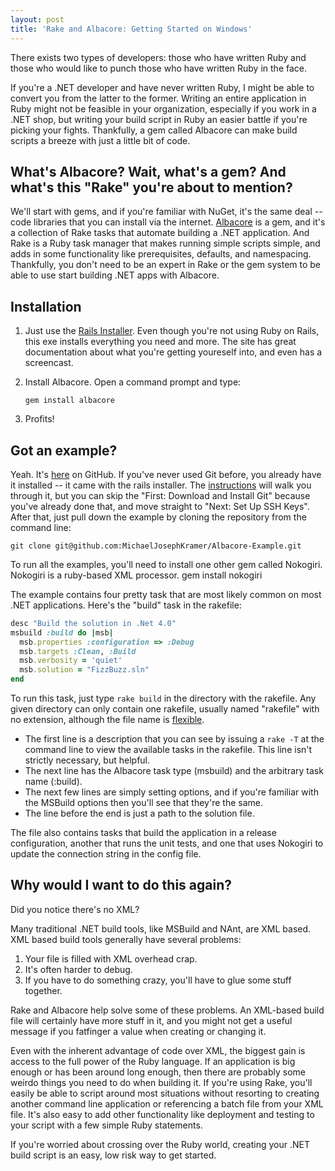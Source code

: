 ```yaml
---
layout: post
title: 'Rake and Albacore: Getting Started on Windows'
---
```


There exists two types of developers: those who have written Ruby and those who would like to punch those who have written Ruby in the face.

If you're a .NET developer and have never written Ruby, I might be able to convert you from the latter to the former. Writing an entire application in Ruby might not be feasible in your organization, especially if you work in a .NET shop, but writing your build script in Ruby an easier battle if you're picking your fights. Thankfully, a gem called Albacore can make build scripts a breeze with just a little bit of code.

## What's Albacore? Wait, what's a gem? And what's this "Rake" you're about to mention?
We'll start with gems, and if you're familiar with NuGet, it's the same deal -- code libraries that you can install via the internet. [Albacore][albacore] is a gem, and it's a collection of Rake tasks that automate building a .NET application. And Rake is a Ruby task manager that makes running simple scripts simple, and adds in some functionality like prerequisites, defaults, and namespacing. Thankfully, you don't need to be an expert in Rake or the gem system to be able to use start building .NET apps with Albacore.

## Installation
1. Just use the [Rails Installer][railsinstaller]. Even though you're not using Ruby on Rails, this exe installs everything you need and more. The site has great documentation about what you're getting youreself into, and even has a screencast.
2. Install Albacore. Open a command prompt and type:

    <code>gem install albacore</code>
3. Profits!

## Got an example?
Yeah. It's [here][example] on GitHub. If you've never used Git before, you already have it installed -- it came with the rails installer. The [instructions][gitsetup] will walk you through it, but you can skip the "First: Download and Install Git" because you've already done that, and move straight to "Next: Set Up SSH Keys". After that, just pull down the example by cloning the repository from the command line:

```git clone git@github.com:MichaelJosephKramer/Albacore-Example.git```

To run all the examples, you'll need to install one other gem called Nokogiri. Nokogiri is a ruby-based XML processor.
    gem install nokogiri

The example contains four pretty task that are most likely common on most .NET applications. Here's the "build" task in the rakefile:

~~~ruby
desc "Build the solution in .Net 4.0"
msbuild :build do |msb|
  msb.properties :configuration => :Debug
  msb.targets :Clean, :Build
  msb.verbosity = 'quiet'
  msb.solution = "FizzBuzz.sln"
end
~~~

To run this task, just type <code>rake build</code> in the directory with the rakefile. Any given directory can only contain one rakefile, usually named "rakefile" with no extension, although the file name is [flexible][casing].

- The first line is a description that you can see by issuing a <code>rake -T</code> at the command line to view the available tasks in the rakefile. This line isn't strictly necessary, but helpful. 
- The next line has the Albacore task type (msbuild) and the arbitrary task name (:build). 
- The next few lines are simply setting options, and if you're familiar with the MSBuild options then you'll see that they're the same. 
- The line before the end is just a path to the solution file.

The file also contains tasks that build the application in a release configuration, another that runs the unit tests, and one that uses Nokogiri to update the connection string in the config file.

## Why would I want to do this again?
Did you notice there's no XML?
 
Many traditional .NET build tools, like MSBuild and NAnt, are XML based. XML based build tools generally have several problems:

1. Your file is filled with XML overhead crap.
2. It's often harder to debug.
3. If you have to do something crazy, you'll have to glue some stuff together.

Rake and Albacore help solve some of these problems. An XML-based build file will certainly have more stuff in it, and you might not get a useful message if you fatfinger a value when creating or changing it. 

Even with the inherent advantage of code over XML, the biggest gain is access to the full power of the Ruby language. If an application is big enough or has been around long enough, then there are probably some weirdo things you need to do when building it. If you're using Rake, you'll easily be able to script around most situations without resorting to creating another command line application or referencing a batch file from your XML file.  It's also easy to add other functionality like deployment and testing to your script with a few simple Ruby statements.

If you're worried about crossing over the Ruby world, creating your .NET build script is an easy, low risk way to get started.

[albacore]: https://github.com/derickbailey/Albacore/wiki/ "Albacore Wiki"
[railsinstaller]: http://http://railsinstaller.org/ "Rails Installer"
[example]: https://github.com/MichaelJosephKramer/Albacore-Example "Example"
[gitsetup]: http://help.github.com/win-set-up-git/ "Git Setup"
[casing]: https://github.com/derickbailey/Albacore/wiki/Getting-Started "Rakefile Casing"
